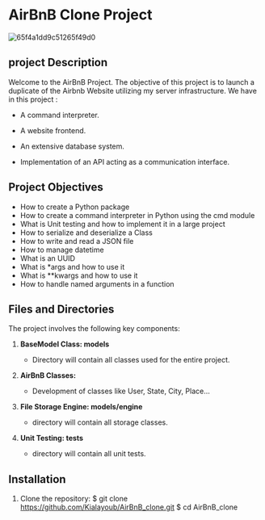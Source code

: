 # AirBnB Clone Project

![65f4a1dd9c51265f49d0](https://github.com/Kialayoub/AirBnB_clone/assets/132392508/fac31ec8-bb3e-47f8-a18d-75e611534833)


## project Description
Welcome to the AirBnB Project. The objective of this project is to launch a duplicate of the Airbnb Website utilizing my server infrastructure. We have in this project : 

  - A command interpreter.

  - A website frontend.

  - An extensive database system.

  - Implementation of an API acting as a communication interface.

## Project Objectives
  - How to create a Python package
  - How to create a command interpreter in Python using the cmd module
  - What is Unit testing and how to implement it in a large project
  - How to serialize and deserialize a Class
  - How to write and read a JSON file
  - How to manage datetime
  - What is an UUID
  - What is *args and how to use it
  - What is **kwargs and how to use it
  - How to handle named arguments in a function
    
## Files and Directories

The project involves the following key components:

1. **BaseModel Class: models**
   - Directory will contain all classes used for the entire project.

2. **AirBnB Classes:**
   - Development of classes like User, State, City, Place...

3. **File Storage Engine: models/engine**
   - directory will contain all storage classes.
     
4. **Unit Testing: tests**
   -  directory will contain all unit tests.

## Installation

1. Clone the repository:
   $ git clone https://github.com/Kialayoub/AirBnB_clone.git
   $ cd AirBnB_clone
